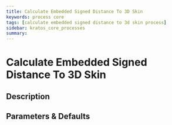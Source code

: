 ```yaml
---
title: Calculate Embedded Signed Distance To 3D Skin
keywords: process core
tags: [calculate embedded signed distance to 3d skin process]
sidebar: kratos_core_processes
summary: 
---
```


# Calculate Embedded Signed Distance To 3D Skin

## Description

## Parameters & Defaults